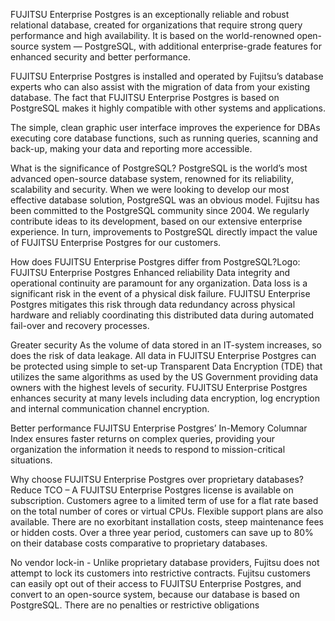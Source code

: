 FUJITSU Enterprise Postgres is an exceptionally reliable and robust relational database, created for organizations that require strong query performance and high availability. It is based on the world-renowned open-source system — PostgreSQL, with additional enterprise-grade features for enhanced security and better performance.

FUJITSU Enterprise Postgres is installed and operated by Fujitsu’s database experts who can also assist with the migration of data from your existing database. The fact that FUJITSU Enterprise Postgres is based on PostgreSQL makes it highly compatible with other systems and applications.

The simple, clean graphic user interface improves the experience for DBAs executing core database functions, such as running queries, scanning and back-up, making your data and reporting more accessible.

What is the significance of PostgreSQL?
PostgreSQL is the world’s most advanced open-source database system, renowned for its reliability, scalability and security. When we were looking to develop our most effective database solution, PostgreSQL was an obvious model. Fujitsu has been committed to the PostgreSQL community since 2004. We regularly contribute ideas to its development, based on our extensive enterprise experience. In turn, improvements to PostgreSQL directly impact the value of FUJITSU Enterprise Postgres for our customers.


How does FUJITSU Enterprise Postgres differ from PostgreSQL?Logo: FUJITSU Enterprise Postgres
Enhanced reliability
Data integrity and operational continuity are paramount for any organization. Data loss is a significant risk in the event of a physical disk failure. FUJITSU Enterprise Postgres mitigates this risk through data redundancy across physical hardware and reliably coordinating this distributed data during automated fail-over and recovery processes.

Greater security
As the volume of data stored in an IT-system increases, so does the risk of data leakage. All data in FUJITSU Enterprise Postgres can be protected using simple to set-up Transparent Data Encryption (TDE) that utilizes the same algorithms as used by the US Government providing data owners with the highest levels of security.  FUJITSU Enterprise Postgres enhances security at many levels including data encryption, log encryption and internal communication channel encryption.

Better performance
FUJITSU Enterprise Postgres’ In-Memory Columnar Index ensures faster returns on complex queries, providing your organization the information it needs to respond to mission-critical situations.

Why choose FUJITSU Enterprise Postgres over proprietary databases?
Reduce TCO – A FUJITSU Enterprise Postgres license is available on subscription. Customers agree to a limited term of use for a flat rate based on the total number of cores or virtual CPUs. Flexible support plans are also available. There are no exorbitant installation costs, steep maintenance fees or hidden costs. Over a three year period, customers can save up to 80% on their database costs comparative to proprietary databases.

No vendor lock-in - Unlike proprietary database providers, Fujitsu does not attempt to lock its customers into restrictive contracts. Fujitsu customers can easily opt out of their access to FUJITSU Enterprise Postgres, and convert to an open-source system, because our database is based on PostgreSQL. There are no penalties or restrictive obligations
